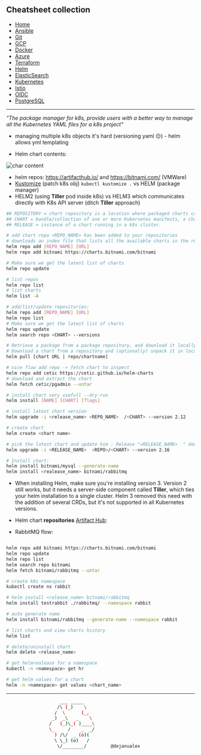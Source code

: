 ## Cheatsheet collection

* [Home](index.md)
* [Ansible](ansible.md)
* [Git](git.md)
* [GCP](gcp.md)
* [Docker](docker.md)
* [Azure](azure.md)
* [Terraform](terraform.md)
* <ins>[Helm](helm.md)<ins>
* [ElasticSearch](elastic.md)
* [Kubernetes](k8s.md)
* [Istio](istio.md)
* [OIDC](openID.md)
* [PostgreSQL](postgres.md)

---

<em>"The package manager for k8s, provide users with a better way to manage all the Kubernetes YAML files for a k8s project"</em>

* managing multiple k8s objects it's hard (versioning yaml 😔) - helm allows yml templating

* Helm chart contents:

![char content](https://github.com/dejanu/cheetcity/blob/gh-pages/src/helm_chart_structure.PNG?raw=true)

* helm repos: https://artifacthub.io/ and https://bitnami.com/ (VMWare)
* [Kustomize](https://kustomize.io/) (patch k8s obj) `kubectl kustomize .` vs HELM (package manager)
* HELM2 (using **Tiller** pod inside k8s) vs HELM3 which communicates directly with K8s API server (ditch **Tiller** approach)

```bash
## REPOSITORY = chart repository is a location where packaged charts can be stored and share
## CHART = bundle/collection of one or more Kubernetes manifests, a chart is a Helm pacakge.
## RELEASE = instance of a chart running in a k8s cluster.

# add chart repo <REPO_NAME> has been added to your repositories
# downloads an index file that lists all the available charts in the repository
helm repo add [REPO_NAME] [URL]
helm repo add bitnami https://charts.bitnami.com/bitnami

# Make sure we get the latest list of charts
helm repo update 

# list repos
helm repo list
# list charts
helm list -A

# add/list/update repositories: 
helm repo add [REPO_NAME] [URL]
helm repo list
# Make sure we get the latest list of charts
helm repo update
helm search repo <CHART> --versions

# Retrieve a package from a package repository, and download it locally to a tgz file
# Download a chart from a repository and (optionally) unpack it in local directory
helm pull [chart URL | repo/chartname]

# nice flow add repo -> fetch chart to inspect
helm repo add cetic https://cetic.github.io/helm-charts
# download and extract the chart
helm fetch cetic/pgadmin --untar

# install chart very usefull --dry-run
helm install [NAME] [CHART] [flags]

# install latest chart version
helm upgrade -i <release_name> <REPO_NAME>  /<CHART> --version 2.12

# create chart
helm create <chart name>

# pick the latest chart and update him : Release "<RELEASE_NAME>  " does not exist. Installing it now.
helm upgrade -i <RELEASE_NAME>  <REPO>/<CHART> --version 2.16

# Install chart:
helm install bitnami/mysql --generate-name
helm install <realease_name> bitnami/rabbitmq
```

* When installing Helm, make sure you're installing version 3. Version 2 still works, but it needs a server-side component called **Tiller**, which ties your helm installation to a single cluster. Helm 3 removed this need with the addition of several CRDs, but it's not supported in all Kubernetes versions.

* Helm chart **repositories** [Artifact Hub](https://artifacthub.io/packages/search?kind=0):

* RabbitMQ flow:

```bash

helm repo add bitnami https://charts.bitnami.com/bitnami
helm repo update
helm repo list
helm search repo bitnami
helm fetch bitnami/rabbitmq --untar

# create k8s namespace
kubectl create ns rabbit

# helm install <release_name> bitnami/rabbitmq
helm install testrabbit ./rabbitmq/ --namespace rabbit

# auto generate name 
helm install bitnami/rabbitmq --generate-name --namespace rabbit

# list charts and view charts history
helm list

# delete/uninstall chart
helm delete <release_name>

# get helmrealease for a namespace
kubectl -n <namespace> get hr

# get helm values for a chart
helm -n <namespace> get values <chart_name>
```
---

```bash
                    ___ _____
                   /\ (_)    \
                  /  \      (_,
                 _)  _\   _    \
                /   (_)\_( )____\
                \_     /    _  _/
                  ) /\/  _ (o)(
                  \ \_) (o)   /
                   \/________/         @dejanualex
```